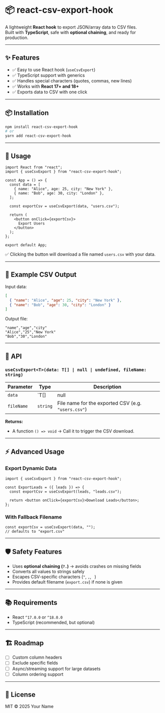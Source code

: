 # 📦 react-csv-export-hook

A lightweight **React hook** to export JSON/array data to CSV files.  
Built with **TypeScript**, safe with **optional chaining**, and ready for production.  

---

## ✨ Features
- ✅ Easy to use React hook (`useCsvExport`)
- ✅ TypeScript support with generics
- ✅ Handles special characters (quotes, commas, new lines)
- ✅ Works with **React 17+ and 18+**
- ✅ Exports data to CSV with one click

---

## 📦 Installation
```bash
npm install react-csv-export-hook
# or
yarn add react-csv-export-hook
```

---

## 🚀 Usage

```tsx
import React from "react";
import { useCsvExport } from "react-csv-export-hook";

const App = () => {
  const data = [
    { name: "Alice", age: 25, city: "New York" },
    { name: "Bob", age: 30, city: "London" },
  ];

  const exportCsv = useCsvExport(data, "users.csv");

  return (
    <button onClick={exportCsv}>
      Export Users
    </button>
  );
};

export default App;
```

✅ Clicking the button will download a file named `users.csv` with your data.

---

## 📄 Example CSV Output
Input data:
```json
[
  { "name": "Alice", "age": 25, "city": "New York" },
  { "name": "Bob", "age": 30, "city": "London" }
]
```

Output file:
```csv
"name","age","city"
"Alice","25","New York"
"Bob","30","London"
```

---

## 🔧 API

### `useCsvExport<T>(data: T[] | null | undefined, fileName: string)`

| Parameter   | Type                          | Description                                      |
|-------------|-------------------------------|--------------------------------------------------|
| `data`      | `T[] | null | undefined`      | Array of objects to export as CSV                |
| `fileName`  | `string`                      | File name for the exported CSV (e.g. `"users.csv"`) |

**Returns:**  
- A function `() => void` → Call it to trigger the CSV download.

---

## ⚡ Advanced Usage

### Export Dynamic Data
```tsx
import { useCsvExport } from "react-csv-export-hook";

const ExportLeads = ({ leads }) => {
  const exportCsv = useCsvExport(leads, "leads.csv");

  return <button onClick={exportCsv}>Download Leads</button>;
};
```

### With Fallback Filename
```tsx
const exportCsv = useCsvExport(data, ""); 
// defaults to "export.csv"
```

---

## 🛡️ Safety Features
- Uses **optional chaining (`?.`)** → avoids crashes on missing fields
- Converts all values to strings safely
- Escapes CSV-specific characters (`"`, `,`, `
`)
- Provides default filename (`export.csv`) if none is given

---

## 📚 Requirements
- React `^17.0.0` or `^18.0.0`
- TypeScript (recommended, but optional)

---

## 🏗️ Roadmap
- [ ] Custom column headers
- [ ] Exclude specific fields
- [ ] Async/streaming support for large datasets
- [ ] Column ordering support

---

## 📝 License
MIT © 2025 Your Name  
